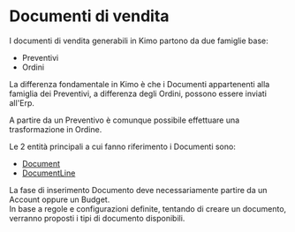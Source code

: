 # Documenti di vendita

I documenti di vendita generabili in Kimo partono da due famiglie base:

* Preventivi
* Ordini

La differenza fondamentale in Kimo è che i Documenti appartenenti alla famiglia dei Preventivi, a differenza degli Ordini, possono essere inviati all'Erp.

A partire da un Preventivo è comunque possibile effettuare una trasformazione in Ordine.

Le 2 entità principali a cui fanno riferimento i Documenti sono:

* [Document](../../integrazione/database-schema/document.md)
* [DocumentLine](../../integrazione/database-schema/documentline.md)

La fase di inserimento Documento deve necessariamente partire da un Account oppure un Budget.  
In base a regole e configurazioni definite, tentando di creare un documento, verranno proposti i tipi di documento disponibili.

### 

